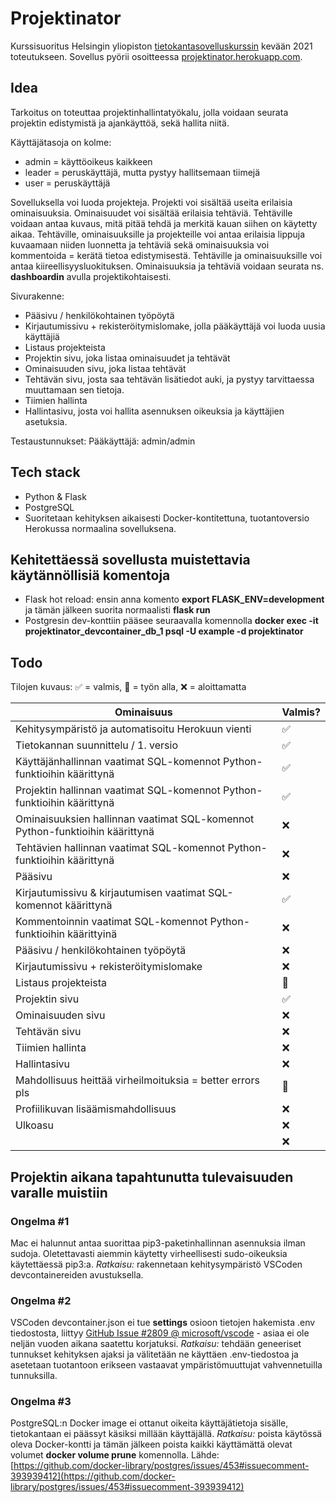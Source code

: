 # Projektinator

Kurssisuoritus Helsingin yliopiston [tietokantasovelluskurssin](https://hy-tsoha.github.io/materiaali/index) kevään 2021 toteutukseen.
Sovellus pyörii osoitteessa [projektinator.herokuapp.com](https://projektinator.herokuapp.com).

## Idea

Tarkoitus on toteuttaa projektinhallintatyökalu, jolla voidaan seurata projektin edistymistä ja ajankäyttöä, sekä hallita niitä.

Käyttäjätasoja on kolme:

- admin = käyttöoikeus kaikkeen
- leader = peruskäyttäjä, mutta pystyy hallitsemaan tiimejä
- user = peruskäyttäjä

Sovelluksella voi luoda projekteja. Projekti voi sisältää useita erilaisia ominaisuuksia. Ominaisuudet voi sisältää erilaisia tehtäviä. Tehtäville voidaan antaa kuvaus, mitä pitää tehdä ja merkitä kauan siihen on käytetty aikaa. Tehtäville, ominaisuuksille ja projekteille voi antaa erilaisia lippuja kuvaamaan niiden luonnetta ja tehtäviä sekä ominaisuuksia voi kommentoida = kerätä tietoa edistymisestä. Tehtäville ja ominaisuuksille voi antaa kiireellisyysluokituksen. Ominaisuuksia ja tehtäviä voidaan seurata ns. **dashboardin** avulla projektikohtaisesti.

Sivurakenne:

- Pääsivu / henkilökohtainen työpöytä
- Kirjautumissivu + rekisteröitymislomake, jolla pääkäyttäjä voi luoda uusia käyttäjiä
- Listaus projekteista
- Projektin sivu, joka listaa ominaisuudet ja tehtävät
- Ominaisuuden sivu, joka listaa tehtävät
- Tehtävän sivu, josta saa tehtävän lisätiedot auki, ja pystyy tarvittaessa muuttamaan sen tietoja.
- Tiimien hallinta
- Hallintasivu, josta voi hallita asennuksen oikeuksia ja käyttäjien asetuksia.

Testaustunnukset:
Pääkäyttäjä: admin/admin

## Tech stack

- Python & Flask
- PostgreSQL
- Suoritetaan kehityksen aikaisesti Docker-kontitettuna, tuotantoversio Herokussa normaalina sovelluksena.

## Kehitettäessä sovellusta muistettavia käytännöllisiä komentoja

- Flask hot reload: ensin anna komento **export FLASK_ENV=development** ja tämän jälkeen suorita normaalisti **flask run**
- Postgresin dev-konttiin pääsee seuraavalla komennolla **docker exec -it projektinator_devcontainer_db_1 psql -U example -d projektinator**

## Todo

Tilojen kuvaus: ✅ = valmis, 🏃 = työn alla, ❌ = aloittamatta

| Ominaisuus                                                                   | Valmis? |
| ---------------------------------------------------------------------------- | ------- |
| Kehitysympäristö ja automatisoitu Herokuun vienti                            | ✅      |
| Tietokannan suunnittelu / 1. versio                                          | ✅      |
| Käyttäjänhallinnan vaatimat SQL-komennot Python-funktioihin käärittynä       | ✅      |
| Projektin hallinnan vaatimat SQL-komennot Python-funktioihin käärittynä      | ✅      |
| Ominaisuuksien hallinnan vaatimat SQL-komennot Python-funktioihin käärittynä | ❌      |
| Tehtävien hallinnan vaatimat SQL-komennot Python-funktioihin käärittynä      | ❌      |
| Pääsivu                                                                      | ❌      |
| Kirjautumissivu & kirjautumisen vaatimat SQL-komennot käärittynä             | ✅      |
| Kommentoinnin vaatimat SQL-komennot Python-funktioihin käärittyinä           | ❌      |
| Pääsivu / henkilökohtainen työpöytä                                          | ❌      |
| Kirjautumissivu + rekisteröitymislomake                                      | ❌      |
| Listaus projekteista                                                         | 🏃      |
| Projektin sivu                                                               | ✅      |
| Ominaisuuden sivu                                                            | ❌      |
| Tehtävän sivu                                                                | ❌      |
| Tiimien hallinta                                                             | ❌      |
| Hallintasivu                                                                 | ❌      |
| Mahdollisuus heittää virheilmoituksia = better errors pls                    | 🏃      |
| Profiilikuvan lisäämismahdollisuus                                           | ❌      |
| Ulkoasu                                                                      | ❌      |
|                                                                              | ❌      |

## Projektin aikana tapahtunutta tulevaisuuden varalle muistiin

### Ongelma #1

Mac ei halunnut antaa suorittaa pip3-paketinhallinnan asennuksia ilman sudoja. Oletettavasti aiemmin käytetty virheellisesti sudo-oikeuksia käytettäessä pip3:a. _Ratkaisu:_ rakennetaan kehitysympäristö VSCoden devcontainereiden avustuksella.

### Ongelma #2

VSCoden devcontainer.json ei tue **settings** osioon tietojen hakemista .env tiedostosta, liittyy [GitHub Issue #2809 @ microsoft/vscode](https://github.com/microsoft/vscode/issues/2809) - asiaa ei ole neljän vuoden aikana saatettu korjatuksi. _Ratkaisu:_ tehdään geneeriset tunnukset kehityksen ajaksi ja välitetään ne käyttäen .env-tiedostoa ja asetetaan tuotantoon erikseen vastaavat ympäristömuuttujat vahvennetuilla tunnuksilla.

### Ongelma #3

PostgreSQL:n Docker image ei ottanut oikeita käyttäjätietoja sisälle, tietokantaan ei päässyt käsiksi millään käyttäjällä. _Ratkaisu:_ poista käytössä oleva Docker-kontti ja tämän jälkeen poista kaikki käyttämättä olevat volumet **docker volume prune** komennolla. Lähde: [https://github.com/docker-library/postgres/issues/453#issuecomment-393939412](https://github.com/docker-library/postgres/issues/453#issuecomment-393939412)
